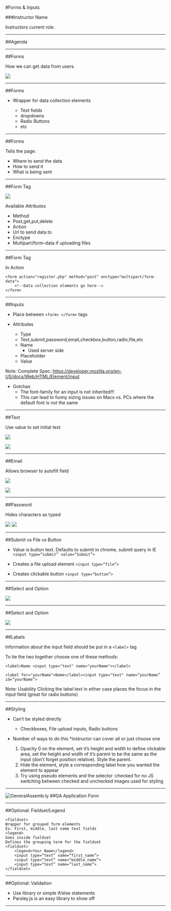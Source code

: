 #Forms & Inputs

###Instructor Name

Instructors current role.

---


##Agenda



---

##Forms

How we can get data from users.

![](../../img/unit_2/forms.png)

---

##Forms

*	Wrapper for data collection elements 

	*	Text fields
	*	dropdowns
	*	Radio Buttons 
	*	etc
	
---


##Forms

Tells the page: 

*	Where to send the data
*	How to send it
*	What is being sent

---

##Form Tag

![](../../img/unit_2/form_tag.png)

Available Attributes

*	Method
*	Post,get,put,delete
*	Action
*	Url to send data to
*	Enctype
*	Multipart/form-data if uploading files

---


##Form Tag

In Action

```
<form action="register.php" method="post" enctype="multipart/form-data">
	<!--Data collection elements go here-->
</form>
```

---

##Inputs

*	Place between ```<form> </form>``` tags

*	Attributes
	*	Type 
	*	Text,submit,password,email,checkbox,button,radio,file,etc
	*	Name
		*	Used server side 
	*	Placeholder
	*	Value

Note:
Complete Spec: <https://developer.mozilla.org/en-US/docs/Web/HTML/Element/input>

*	Gotchas
	*	The font-family for an input is not inherited!!!
	*	This can lead to funny sizing issues on Macs vs. PCs where the default font is not the same


---


##Text

Use value to set initial text


![](../../img/unit_2/text.png)

![](../../img/unit_2/forms.png)

---

##Email

Allows browser to autofill field

![](../../img/unit_2/email_type.png)

![](../../img/unit_2/email.png)


---

##Password

Hides characters as typed

![](../../img/unit_2/password_type.png)
![](../../img/unit_2/password.png)

---

##Submit vs File vs Button

*	Value is button text. Defaults to submit in chrome, submit query in IE ```<input type=“submit” value=“Submit”>```


*	Creates a file upload element ```<input type=“file”>```


*	Creates clickable button ```<input type=“button”>```

---

##Select and Option

![](../../img/unit_2/select.png)

---

##Select and Option

![](../../img/unit_2/select_type.png)

---

##Labels

Information about the input field should be put in a ```<label>``` tag

To tie the two together choose one of these methods:

```<label>Name <input type="text" name="yourName"></label>```

```<label for="yourName">Name</label><input type="text" name=“yourName” id=“yourName”>```

Note:
Usability
Clicking the label text in either case places the focus in the input field (great for radio buttons)

---

##Styling

*	Can’t be styled directly
	*	Checkboxes, File upload inputs, Radio buttons

*	Number of ways to do this *instructor can cover all or just choose one
	1.	Opacity 0 on the element, set it’s height and width to define clickable area, set the height and width of it’s parent to be the same as the input (don’t forget position relative). Style the parent.
	2.	Hide the element, style a corresponding label how you wanted the element to appear
	3.	Try using pseudo elements and the selector :checked for no JS switching between checked and unchecked images used for styling

---

![GeneralAssemb.ly](../../img/icons/exercise_icon_md.png)
##GA Application Form

---


##Optional: Fieldset/Legend

```
<fieldset>
Wrapper for grouped form elements
Ex: First, middle, last name text fields
<legend>
Goes inside fieldset
Defines the grouping term for the fieldset
<fieldset>
	<legend>Your Name</legend>
	<input type=“text” name=“first_name”>
	<input type=“text” name=“middle_name”>
	<input type=“text” name=“last_name”>
</fieldset>
```

---

##Optional: Validation

*	Use library or simple if/else statements
*	Parsley.js is an easy library to show off


---